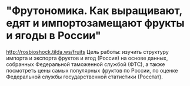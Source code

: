 # "Фрутономика. Как выращивают, едят и импортозамещают фрукты и ягоды в России"
http://rosbioshock.tilda.ws/fruits
Цель работы: изучить структуру импорта и экспорта фруктов и ягод (Россия) на основе данных, собранных Федеральной таможенной службой (ФТС), а также посмотреть цены самых популярных фруктов по России, по оценке Федеральной службы государственной статистики (Росстат).

